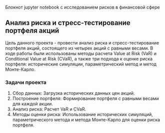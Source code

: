 Блокнот jupyter notebook с исследованием рисков в финансовой сфере

## Анализ риска и стресс-тестирование портфеля акций

Цель данного проекта - провести анализ риска и стресс-тестирование портфеля акций, состоящего из четырех акций с равными весами. В ходе работы были использованы методы расчета Value at Risk (VaR) и Conditional Value at Risk (CVaR), а также три подхода к оценке риска портфеля: исторические симуляции, параметрический метод и метод Монте-Карло.

### Задачи проекта
1. Сбор данных: Загрузка исторических данных цен акций.
2. Построение портфеля: Формирование портфеля с равными весами для каждой акции.
3. Анализ риска: Расчет VaR и CVaR.
4. Методы оценки риска: Использование исторических симуляций, параметрического метода и метода Монте-Карло для оценки риска портфеля.
